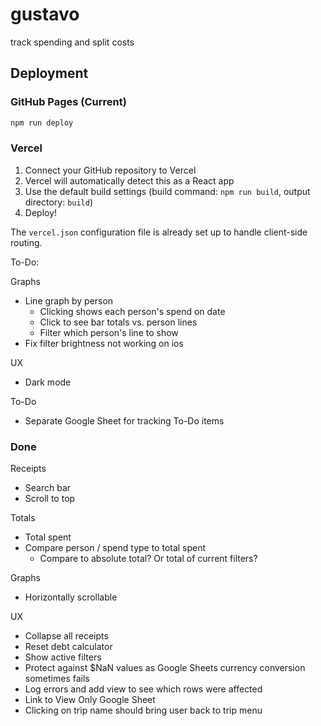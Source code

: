 # gustavo

track spending and split costs

## Deployment

### GitHub Pages (Current)

```bash
npm run deploy
```

### Vercel

1. Connect your GitHub repository to Vercel
2. Vercel will automatically detect this as a React app
3. Use the default build settings (build command: `npm run build`, output
   directory: `build`)
4. Deploy!

The `vercel.json` configuration file is already set up to handle client-side
routing.

To-Do:

Graphs

-   Line graph by person
    -   Clicking shows each person's spend on date
    -   Click to see bar totals vs. person lines
    -   Filter which person's line to show
-   Fix filter brightness not working on ios

UX

-   Dark mode

To-Do

-   Separate Google Sheet for tracking To-Do items

### Done

Receipts

-   Search bar
-   Scroll to top

Totals

-   Total spent
-   Compare person / spend type to total spent
    -   Compare to absolute total? Or total of current filters?

Graphs

-   Horizontally scrollable

UX

-   Collapse all receipts
-   Reset debt calculator
-   Show active filters
-   Protect against $NaN values as Google Sheets currency conversion sometimes
    fails
-   Log errors and add view to see which rows were affected
-   Link to View Only Google Sheet
-   Clicking on trip name should bring user back to trip menu
